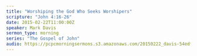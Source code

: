 ```yaml
---
title: "Worshiping the God Who Seeks Worshipers"
scripture: "John 4:16-26"
date: 2015-02-22T11:00:00Z
speaker: Mark Davis
sermon_type: morning
series: "The Gospel of John"
audio: https://pcpcmorningsermons.s3.amazonaws.com/20150222_davis-54edfd1c435d7.mp3 
---
```



